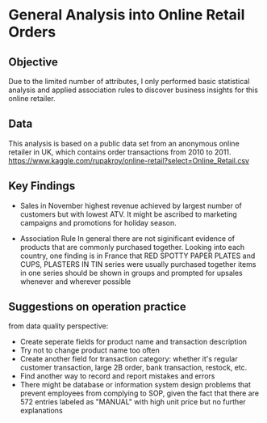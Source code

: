 # General Analysis into Online Retail Orders

## Objective
Due to the limited number of attributes, I only performed basic statistical analysis and applied association rules to discover business insights for this online retailer.

## Data
This analysis is based on a public data set from an anonymous online retailer in UK, which contains order transactions from 2010 to 2011. 
https://www.kaggle.com/rupakroy/online-retail?select=Online_Retail.csv

## Key Findings

- Sales in November
highest revenue achieved by largest number of customers but with lowest ATV. 
It might be ascribed to marketing campaigns and promotions for holiday season.

- Association Rule
In general there are not siginificant evidence of products that are commonly purchased together. 
Looking into each country, one finding is in France that RED SPOTTY PAPER PLATES and CUPS, PLASTERS IN TIN series were usually purchased together
items in one series should be shown in groups and prompted for upsales whenever and wherever possible

## Suggestions on operation practice
from data quality perspective:

- Create seperate fields for product name and transaction description
- Try not to change product name too often
- Create another field for transaction category: whether it's regular customer transaction, large 2B order, bank transaction, restock, etc.
- Find another way to record and report mistakes and errors
- There might be database or information system design problems that prevent employees from complying to SOP, given the fact that there are 572 entries labeled as "MANUAL" with high unit price but no further explanations
